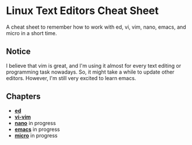 # Linux Text Editors Cheat Sheet

A cheat sheet to remember how to work with ed, vi, vim, nano, emacs, and micro in a short time. 

## Notice

I believe that vim is great, and I'm using it almost for every text editing or programming task nowadays. So, it might take a while to update other editors. However, I'm still very excited to learn emacs.

## Chapters
- [**ed**](/ed.md)
- [**vi-vim**](/vi-vim.md)
- [**nano**](/nano.md) in progress
- [**emacs**](/emacs.md) in progress
- [**micro**](micro.md) in progress


